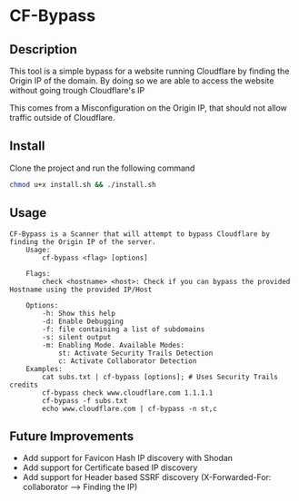 # CF-Bypass 


## Description

This tool is a simple bypass for a website running Cloudflare by finding the Origin IP of the domain. By doing so we are able to access the website without going trough Cloudflare's IP

This comes from a Misconfiguration on the Origin IP, that should not allow traffic outside of Cloudflare. 


## Install

Clone the project and run the following command

```bash
chmod u+x install.sh && ./install.sh
```


## Usage

```
CF-Bypass is a Scanner that will attempt to bypass Cloudflare by finding the Origin IP of the server.
	Usage:
		cf-bypass <flag> [options]

	Flags:
		check <hostname> <host>: Check if you can bypass the provided Hostname using the provided IP/Host

	Options:
		-h: Show this help
		-d: Enable Debugging
		-f: file containing a list of subdomains
		-s: silent output
		-m: Enabling Mode. Available Modes:
			st: Activate Security Trails Detection
			c: Activate Collaborator Detection
	Examples:
		cat subs.txt | cf-bypass [options]; # Uses Security Trails credits
		cf-bypass check www.cloudflare.com 1.1.1.1
		cf-bypass -f subs.txt
		echo www.cloudflare.com | cf-bypass -n st,c
```


## Future Improvements

- Add support for Favicon Hash IP discovery with Shodan
- Add support for Certificate based IP discovery
- Add support for Header based SSRF discovery (X-Forwarded-For: collaborator --> Finding the IP)

